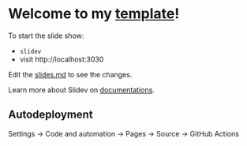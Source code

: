 # Welcome to my [template](https://ssaid.github.io/slidestmpl)!

To start the slide show:

- `slidev`
- visit http://localhost:3030

Edit the [slides.md](./slides.md) to see the changes.

Learn more about Slidev on [documentations](https://sli.dev/).

## Autodeployment

Settings -> Code and automation -> Pages -> Source -> GitHub Actions
